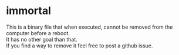# immortal
This is a binary file that when executed, cannot be removed from the computer before a reboot.<br />
It has no other goal than that.<br />
If you find a way to remove it feel free to post a github issue.
